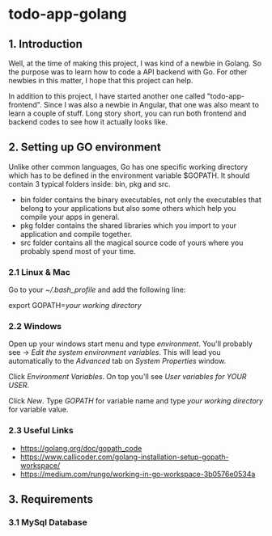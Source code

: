 # todo-app-golang

## 1. Introduction
Well, at the time of making this project, I was kind of a newbie in Golang. So the purpose was to learn how to code a API backend with Go. For other newbies in this matter, I hope that this project can help.

In addition to this project, I have started another one called "todo-app-frontend". Since I was also a newbie in Angular, that one was also meant to learn a couple of stuff. Long story short, you can run both frontend and backend codes to see how it actually looks like.

## 2. Setting up GO environment
Unlike other common languages, Go has one specific working directory which has to be defined in the environment variable $GOPATH. It should contain 3 typical folders inside: bin, pkg and src.

- bin folder contains the binary executables, not only the executables that belong to your applications but also some others which help you compile your apps in general.
- pkg folder contains the shared libraries which you import to your application and compile together.
- src folder contains all the magical source code of yours where you probably spend most of your time.

### 2.1 Linux & Mac
Go to your _~/.bash_profile_ and add the following line:

export GOPATH=_your working directory_

### 2.2 Windows
Open up your windows start menu and type _environment_. You'll probably see -> _Edit the system environment variables_. This will lead you automatically to the _Advanced_ tab on _System Properties_ window.

Click _Environment Variables_. On top you'll see _User variables for YOUR USER_.

Click _New_. Type _GOPATH_ for variable name and type _your working directory_ for variable value.

### 2.3 Useful Links
- https://golang.org/doc/gopath_code
- https://www.callicoder.com/golang-installation-setup-gopath-workspace/
- https://medium.com/rungo/working-in-go-workspace-3b0576e0534a

## 3. Requirements
### 3.1 MySql Database


